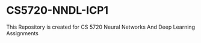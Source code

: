 # CS5720-NNDL-ICP1
This Repository is created for CS 5720 Neural Networks And Deep Learning Assignments
